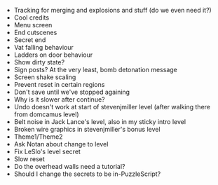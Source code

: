 - Tracking for merging and explosions and stuff (do we even need it?)
- Cool credits
- Menu screen
- End cutscenes
- Secret end
- Vat falling behaviour
- Ladders on door behaviour
- Show dirty state?
- Sign posts? At the very least, bomb detonation message
- Screen shake scaling
- Prevent reset in certain regions
- Don't save until we've stopped againing
- Why is it slower after continue?
- Undo doesn't work at start of stevenjmiller level (after walking there from domcamus level)
- Belt noise in Jack Lance's level, also in my sticky intro level
- Broken wire graphics in stevenjmiller's bonus level
- Theme1/Theme2
- Ask Notan about change to level
- Fix LeSlo's level secret
- Slow reset
- Do the overhead walls need a tutorial?
- Should I change the secrets to be in-PuzzleScript?
